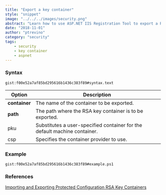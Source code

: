 ```yaml
---
title: "Export a key container"
style: "snippet"
image: "../../../images/security.png"
abstract: "Learn how to use ASP.NET IIS Registration Tool to export a RSA key container."
date: "2018-11-01"
author: "ptrevino"
category: "security"
tags:
    - security
    - key container    
    - aspnet
---
```


<!-- start:abstract -->

### Syntax

`gist:f00e52a7af85bd295616b1436c383f89#syntax.text`

| Option         | Description                                                               |
| -------------- | ------------------------------------------------------------------------- |
| **container**  | The name of the container to be exported.                                 |
| **path**       | The path where the RSA key container is to be exported.                   |
| pku            | Substitutes a user-specified container for the default machine container. |
| csp <provider> | Specifies the container provider to use.                                  |

<!-- end:abstract -->

### Example

`gist:f00e52a7af85bd295616b1436c383f89#example.ps1`

### References
[Importing and Exporting Protected Configuration RSA Key Containers](https://msdn.microsoft.com/en-us/library/yxw286t2.aspx)
